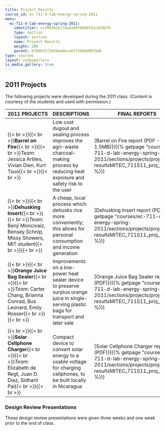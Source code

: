 ```yaml
---
title: Project Results
course_id: ec-711-d-lab-energy-spring-2011
menu:
  ec-711-d-lab-energy-spring-2011:
    identifier: cc396362e27aa4169fbb66fd1cb19b76
    type: section
    layout: section
    name: Project Results
    weight: 200
    parent: b769b31f283dae0eca5f75068d997bdb
type: courses
layout: videogallery
is_media_gallery: true
---
```

2011 Projects
-------------

The following projects were developed during the 2011 class. (Content is courtesy of the students and used with permission.)

| 2011 PROJECTS | DESCRIPTIONS | FINAL REPORTS |
| --- | --- | --- |
| {{< br >}}{{< br >}}**Barrel on Fire**{{< br >}}{{< br >}}_Team_: Jessica Artiles, Vivian Dien, Kurt Tsuo{{< br >}}{{< br >}} | Low cost dugout and sealing process improves the agri-waste charcoal-making process by reducing heat exposure and safety risk to the user | [Barrel on Fire report (PDF - 1.5MB)]({{% getpage "courses/ec-711-d-lab-energy-spring-2011/sections/projects/project-resultsMITEC_711S11_proj_rptfire" %}}) |
| {{< br >}}{{< br >}}**Dehusking Insert**{{< br >}}{{< br >}}_Team_: Benji Moncivaiz, Bensey Schnip, Missy Showers, MIT student{{< br >}}{{< br >}} | A cheap, local process which dehusks rice more conveniently; this allows for personal consumption and income generation | [Dehusking Insert report (PDF)]({{% getpage "courses/ec-711-d-lab-energy-spring-2011/sections/projects/project-resultsMITEC_711S11_proj_rpthusk" %}}) |
| {{< br >}}{{< br >}}**Orange Juice Bag Sealer**{{< br >}}{{< br >}}_Team_: Carter Chang, Brianna Conrad, Bus Leonard, Emily Rosser{{< br >}}{{< br >}} | Improvements on a low-power heat sealer device to preserve surplus orange juice in single-serving plastic bags for transport and later sale | [Orange Juice Bag Sealer report (PDF)]({{% getpage "courses/ec-711-d-lab-energy-spring-2011/sections/projects/project-resultsMITEC_711S11_proj_rptseal" %}}) |
| {{< br >}}{{< br >}}**Solar Cellphone Charger**{{< br >}}{{< br >}}_Team_: Elizabeth de Regt, Juan D. Diaz, Sidhant Pai{{< br >}}{{< br >}} | Compact device to convert solar energy to a usable voltage for charging cellphones, to be built locally in Nicaragua | [Solar Cellphone Charger report (PDF)]({{% getpage "courses/ec-711-d-lab-energy-spring-2011/sections/projects/project-resultsMITEC_711S11_proj_rptchrg" %}}) 

### Design Review Presentations

These design review presentations were given three weeks and one week prior to the end of class.